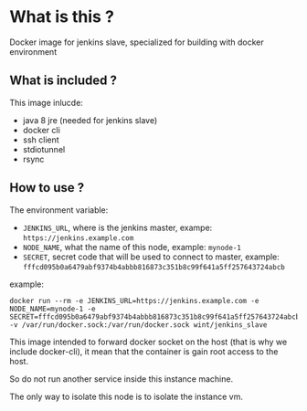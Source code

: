 # What is this ?

Docker image for jenkins slave, specialized for building with docker environment

## What is included ?

This image inlucde:
- java 8 jre (needed for jenkins slave)
- docker cli
- ssh client
- stdiotunnel
- rsync

## How to use ?

The environment variable:
- `JENKINS_URL`, where is the jenkins master, exampe: `https://jenkins.example.com`
- `NODE_NAME`, what the name of this node, example: `mynode-1`
- `SECRET`, secret code that will be used to connect to master, example: `fffcd095b0a6479abf9374b4abbb816873c351b8c99f641a5ff257643724abcb`

example:

    docker run --rm -e JENKINS_URL=https://jenkins.example.com -e NODE_NAME=mynode-1 -e SECRET=fffcd095b0a6479abf9374b4abbb816873c351b8c99f641a5ff257643724abcb -v /var/run/docker.sock:/var/run/docker.sock wint/jenkins_slave


This image intended to forward docker socket on the host (that is why we include docker-cli), it mean that the container is gain root access to the host.

So do not run another service inside this instance machine.

The only way to isolate this node is to isolate the instance vm.
